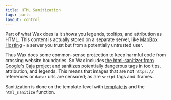 ```yaml
---
title: HTML Sanitization
tags: parts
layout: control
---
```


Part of what Wax does is it shows you legends, tooltips, and attribution
as HTML. This content is actually stored on a separate server, like
[MapBox Hosting](https://mapbox.com/tour/) - a server you trust but
from a potentially untrusted user.

Thus Wax does some common-sense protection to keep harmful code
from crossing website boundaries. So Wax includes [the html-sanitizer from Google's Caja project](https://code.google.com/p/google-caja/wiki/JsHtmlSanitizer)
and sanitizes potentially dangerous tags in tooltips, attribution,
and legends. This means that images that are not `https://` references
or `data:` urls are censored; as are `script` tags and iframes.

Sanitization is done on the template-level with
[template.js](https://github.com/tilemill-project/wax/blob/master/control/lib/template.js)
and the `html_sanitize` function.
